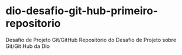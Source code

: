 # dio-desafio-git-hub-primeiro-repositorio
Desafio de Projeto Git/GitHub
Repositório do Desafio de Projeto sobre Git/Git Hub da Dio
